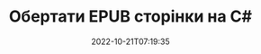 ---
############################# Static ############################
layout: "auto-gen-merger"
date: 2022-10-21T07:19:35
draft: false
otherformats: pdf xps tex

############################# Head ############################
head_title: "Обертати EPUB сторінки в C# – повертати на 90, 180, 270 кут"
head_description: "Обертайте окремі або всі сторінки документа у файлі EPUB під кутом 90, 180, 270 за допомогою API об’єднання документів."

############################# Header ############################
title: "Обертати EPUB сторінки на C#"
description: "Поверніть EPUB сторінки з кількома рядками коду .NET."
bg_image: "https://cms.admin.containerize.com/templates/aspose/App_Themes/V3/images/bg/header1.png"
bg_overlay: false
button:
    enable: true
    icon: "fas fa-arrow-down"
    label: "Завантажте безкоштовну пробну версію"
    link: "https://downloads.groupdocs.com/merger/net"

############################# SubMenu ############################
submenu:
    enable: true

    left:
        img_alt: "GroupDocs.Merger for .NET"
        image: "https://cms.admin.containerize.com/templates/groupdocs/images/product-logos/90x90-noborder/groupdocs-merger-net.png"
        product: "GroupDocs.Merger"
        platform: ".NET"

    middle:
        button:

            # button loop
            - link: "https://apireference.groupdocs.com/merger/net"
              text: "Довідник API"

            # button loop
            - link: "https://github.com/groupdocs-merger"
              text: "Приклади коду"

            # button loop
            - link: "https://products.groupdocs.app/merger/family"
              text: "Живі демонстрації"

            # button loop
            - link: "https://purchase.groupdocs.com/pricing/merger/net"
              text: "Ціноутворення"

    right:
        link_download: "https://downloads.groupdocs.com/merger"
        link_learn: "https://docs.groupdocs.com/merger/net"
        link_buy: "https://purchase.groupdocs.com"

############################# About ############################
about:
    enable: true
    title: "Про API GroupDocs.Merger for .NET"
    content: |
        [GroupDocs.Merger for .NET](/uk/merger/net/) пропонує просте рішення для безпечного об’єднання та розділення між широким діапазоном форматів документів, включаючи PDF, Microsoft Office (Word, Excel, PowerPoint). , OneNote), OpenDocument, HTML, зображення та багато іншого в програмах .NET. Додавши лише кілька рядків коду, виконайте кілька операцій з документами, наприклад переміщення, видалення, поворот, заміну, вилучення або зміну орієнтації сторінок у документах. API об’єднання документів також підтримує попередній перегляд сторінок документа як зображення для аналізу структури документа, форматування та вмісту на сторінці.
        
        GroupDocs.Merger API є правильним вибором для корпоративних рішень, яким потрібні функції ротації сторінок файлів. Ці API добре підтримуються на всіх основних операційних системах і платформах, включаючи .NET Framework, .NET Standard, .NET Core, Mono.

############################# Steps ############################
steps:
    enable: true
    title_left: "Обертати EPUB сторінки файлів у .NET"
    content_left: |
        [GroupDocs.Merger for .NET](/uk/merger/net/) дозволяє розробникам C# легко обертати окремі або всі сторінки у файлі EPUB на 90 , кут повороту 180 або 270, виконавши кілька простих кроків.
        
        * Ініціалізуйте **RotateOptions** із потрібним кутом повороту та номерами сторінок.
        * Створіть новий екземпляр **Merger** і передайте вихідний шлях до документа як параметр конструктора.
        * Викличте **RotatePages** і передайте об’єкт **RotateOptions**.
        * Викличте **Зберегти** та вкажіть шлях до файлу для збереження отриманого документа.

    title_right: "Системні вимоги"
    content_right: |
        API GroupDocs.Merger for .NET підтримуються на всіх основних платформах і операційних системах. Перш ніж виконувати наведений нижче код, переконайтеся, що у вашій системі встановлено такі передумови.

        * Операційні системи: Microsoft Windows, Linux, MacOS
        * Середовища розробки: Visual Studio, Xamarin, MonoDevelop
        * Каркаси: .NET Framework, .NET Standard, .NET Core, Mono
        * Завантажте останню версію GroupDocs.Merger for .NET з [NuGet](https://www.nuget.org/packages/groupdocs.merger)
         
    code: |
     {{% merger/additional-styles %}}
     {{< merger/code-merger title="Як обертати сторінки файлу EPUB за допомогою прикладу коду C#">}}

        ```csharp    
        // Обертайте сторінки файлу EPUB за допомогою API GroupDocs.Merger
        // Ініціалізуйте клас RotateOptions, щоб указати кут повороту та номери сторінок для обертання
        RotateOptions rotateOptions = new RotateOptions(RotateMode.Rotate180, new int[] { 2, 3 });

        // Створення екземпляра злиття з вхідним документом EPUB
        using (Merger merger = new Merger("input.epub"))
          {
            // Викличте метод RotatePages і передайте йому об’єкт RotateOptions
            merger.RotatePages(rotateOptions);
    
            // Викличте метод збереження та передайте потрібний шлях до файлу, щоб зберегти вихідний документ
            merger.Save("output.epub");
          }
        ```
     {{< /merger/code-merger >}}

############################# Demos ############################
demos:
    enable: true
    title: "Демонстрації в прямому ефірі - обертайте EPUB сторінки файлів онлайн"
    content: |
       Поверніть сторінки файлу EPUB просто зараз, відвідавши веб-сайт [GroupDocs.Merger Live Demos](https://products.groupdocs.app/splitter/rotate-pages/epub).
       Жива демонстрація має такі переваги.
        
############################# About Formats ############################
about_formats:
    enable: true

############################# More Formats ############################
more_formats:
    enable: true
    title: "Обертайте сторінки інших форматів документів"
    content: |
        .NET API об’єднання та розділення документів для форматів файлів і зображень. Оберніть деякі популярні формати файлів, як зазначено нижче.

############################# Back to top ###############################
back_to_top:
    enable: true
---